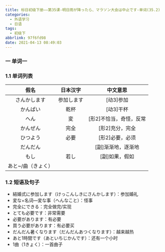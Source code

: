 ```yaml
---
title: 标日初级下册——第35课-明日雨が降ったら、マラソン大会は中止です-单词(35.2)
categories:
  - 外语学习
  - 日语
tags:
  - 初级下
abbrlink: 97f6fd98
date: 2021-04-13 08:49:03
---
```

### 一 单词一

### 1.1 单词列表

|        假名        |  日本汉字  |        中文意思         |
| :----------------: | :--------: | :---------------------: |
|    さんかします    | 参加します |        [动3]参加        |
|      かんぱい      |    乾杯    |        [动3]干杯        |
|        へん        |     変     | [形2]不恰当，奇怪，反常 |
|      かんぜん      |    完全    |     [形2]充分，完全     |
|      ひつよう      |    必要    |     [形2]必要，必须     |
|      だんだん      |            |   [副]渐渐地，逐渐地    |
|        もし        |    若し    |     [副]如果，假如      |
| あと~/曲（きょく） |            |                         |
<!--more-->

### 1.2 短语及句子

* 結婚式に参加します（けっこんしきにさんかします）：参加婚礼
* 変な+名词—変な事（へんなこと）：怪事
* 完全にできる：完全做完/实现
* とても必要です：非常需要
* 必要があります：有必要
* 買う必要があります：有必要买
* だんだん暑くなります（だんだんあつくなります）：越来越热
* あと1時間です（あといちじかんです）：还有一个小时
* 1曲（1きょく）：一首曲子

